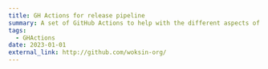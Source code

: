 ```yaml
---
title: GH Actions for release pipeline
summary: A set of GitHub Actions to help with the different aspects of the release workflow
tags:
  - GHActions
date: 2023-01-01
external_link: http://github.com/woksin-org/
---
```

